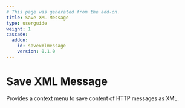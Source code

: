 ```yaml
---
# This page was generated from the add-on.
title: Save XML Message
type: userguide
weight: 1
cascade:
  addon:
    id: savexmlmessage
    version: 0.1.0
---
```


# Save XML Message

Provides a context menu to save content of HTTP messages as XML.
